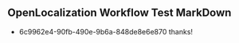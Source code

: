 ## OpenLocalization Workflow Test MarkDown
* 6c9962e4-90fb-490e-9b6a-848de8e6e870 thanks!

<!--HONumber=Jul16_HO2-->


